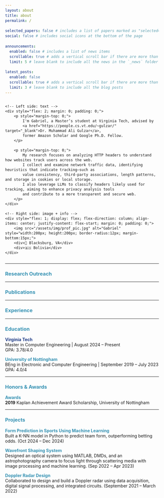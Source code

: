 ```yaml
---
layout: about
title: about
permalink: /

selected_papers: false # includes a list of papers marked as "selected={true}"
social: false # includes social icons at the bottom of the page

announcements:
  enabled: false # includes a list of news items
  scrollable: true # adds a vertical scroll bar if there are more than 3 news items
  limit: 5 # leave blank to include all the news in the `_news` folder

latest_posts:
  enabled: false
  scrollable: true # adds a vertical scroll bar if there are more than 3 new posts items
  limit: 3 # leave blank to include all the blog posts
---
```


<div style="display: flex; align-items: flex-start; gap: 20px;">

    <!-- Left side: text -->
    <div style="flex: 2; margin: 0; padding: 0;">
        <p style="margin-top: 0;">
            I'm Gabriel, a Master’s student at Virginia Tech, advised by
            <a href="https://people.cs.vt.edu/~gulzar/" target="_blank">Dr. Muhammad Ali Gulzar</a>,
            former Amazon Scholar and Google Ph.D. Fellow.
        </p>

        <p style="margin-top: 0;">
            My research focuses on analyzing HTTP headers to understand how websites track users across the web.
            I collect and examine network traffic data, identifying heuristics that indicate tracking—such as
            value consistency, third-party associations, length patterns, and storage in cookies or local storage.
            I also leverage LLMs to classify headers likely used for tracking, aiming to enhance privacy analysis tools
            and contribute to a more transparent and secure web.
        </p>
    </div>

    <!-- Right side: image + info -->
    <div style="flex: 1; display: flex; flex-direction: column; align-items: center; justify-content: flex-start; margin: 0; padding: 0;">
        <img src="/assets/img/prof_pic.jpg" alt="Gabriel" style="width:200px; height:200px; border-radius:12px; margin-bottom:15px;">
        <div>📍 Blacksburg, VA</div>
        <div>🇧🇴 Bolivia</div>
    </div>

</div>

---

### <span style="color:#3792b3;">Research Outreach</span>

---

### <span style="color:#3792b3;">Publications</span>

---

### <span style="color:#3792b3;">Experience</span>

---

### <span style="color:#3792b3;">Education</span>

**<span style="color:#1f3c86;">Virginia Tech</span>**  
Master in Computer Engineering | August 2024 – Present  
GPA: 3.78/4.0  

**<span style="color:#3792b3;">University of Nottingham</span>**  
BEng in Electronic and Computer Engineering | September 2019 – July 2023  
GPA: 4.0/4

---

### <span style="color:#3792b3;">Honors & Awards</span>

**<span style="color:#3792b3;">Awards</span>**  
**2019** Kaplan Achievement Award Scholarship, University of Nottingham 

---

### <span style="color:#3792b3;">Projects</span>

**<span style="color:#3792b3;">Form Prediction in Sports Using Machine Learning</span>**  
Built a K-NN model in Python to predict team form, outperforming betting odds. (Oct 2024 – Dec 2024)

**<span style="color:#3792b3;">Wavefront Shaping System</span>**  
Designed an optical system using MATLAB, DMDs, and an astrophotography camera to focus light through scattering media with image processing and machine learning. (Sep 2022 – Apr 2023)

**<span style="color:#3792b3;">Doppler Radar Design</span>**  
Collaborated to design and build a Doppler radar using data acquisition, digital signal processing, and integrated circuits.  (September 2021 – March 2022)
